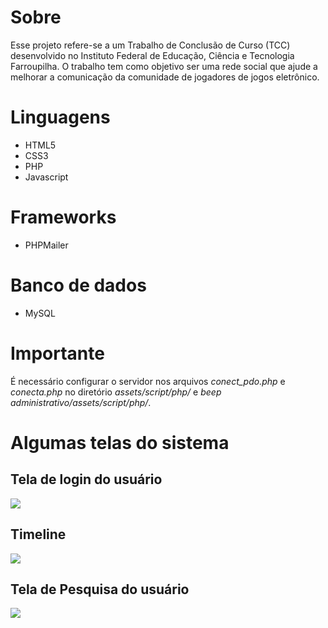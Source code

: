 # Sobre
Esse projeto refere-se a um Trabalho de Conclusão de Curso (TCC) desenvolvido no Instituto Federal de Educação, Ciência e Tecnologia Farroupilha. O trabalho tem como objetivo ser uma rede social que ajude a melhorar a comunicação da comunidade de jogadores de jogos eletrônico.

# Linguagens
<ul>
<li>HTML5</li>
<li>CSS3</li>
<li>PHP</li>
<li>Javascript</li>
</ul>

# Frameworks
<ul>
<li>PHPMailer</li>
</ul>

# Banco de dados
<ul>
<li>MySQL</li>
</ul>

# Importante
É necessário configurar o servidor nos arquivos <i>conect_pdo.php</i> e <i>conecta.php</i> no diretório <i>assets/script/php/</i> e <i>beep administrativo/assets/script/php/</i>.

# Algumas telas do sistema
<h2>Tela de login do usuário</h2>
<img src='https://user-images.githubusercontent.com/105812422/211375115-1312f9ab-08ba-451a-a900-e236c1b0e4b4.png'>

<h2>Timeline</h2>
<img src="https://user-images.githubusercontent.com/105812422/211376350-a8d6761a-31e0-412d-9d82-6f2485229951.png">

<h2>Tela de Pesquisa do usuário</h2>
<img src='https://user-images.githubusercontent.com/105812422/211377272-a93f43ae-a2f9-48e7-964d-f69a9b59400b.png'>
